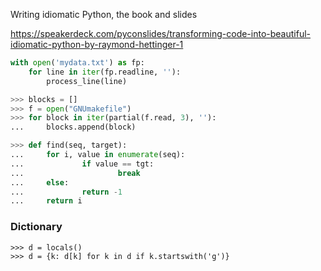 Writing idiomatic Python, the book and slides

https://speakerdeck.com/pyconslides/transforming-code-into-beautiful-idiomatic-python-by-raymond-hettinger-1

```python
with open('mydata.txt') as fp:
    for line in iter(fp.readline, ''):
        process_line(line)
```

```python
>>> blocks = []
>>> f = open("GNUmakefile")
>>> for block in iter(partial(f.read, 3), ''):
...     blocks.append(block)

```

```python
>>> def find(seq, target):
...     for i, value in enumerate(seq):
...             if value == tgt:
...                     break
...     else:
...             return -1
...     return i
```

### Dictionary
```
>>> d = locals()
>>> d = {k: d[k] for k in d if k.startswith('g')}

```
